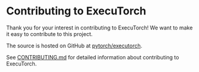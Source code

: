 # Contributing to ExecuTorch

Thank you for your interest in contributing to ExecuTorch! We want to make
it easy to contribute to this project.

The source is hosted on GitHub at
[pytorch/executorch](https://github.com/pytorch/executorch).

See
[CONTRIBUTING.md](https://github.com/pytorch/executorch/blob/main/CONTRIBUTING.md)
for detailed information about contributing to ExecuTorch.
